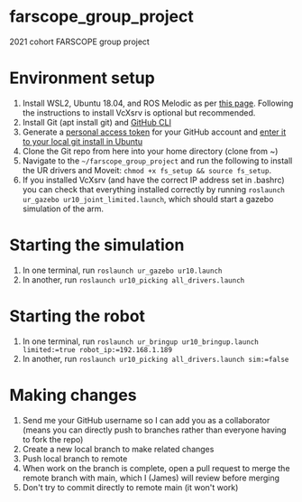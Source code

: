# farscope_group_project
2021 cohort FARSCOPE group project

# Environment setup 

1. Install WSL2, Ubuntu 18.04, and ROS Melodic as per [this page](https://jack-kawell.com/2020/06/12/ros-wsl2/). Following the instructions to install VcXsrv is optional but recommended. 
2. Install Git (apt install git) and [GitHub CLI](https://github.com/cli/cli/blob/trunk/docs/install_linux.md) 
3. Generate a [personal access token](https://docs.github.com/en/authentication/keeping-your-account-and-data-secure/creating-a-personal-access-token) for your GitHub account and [enter it to your local git install in Ubuntu](https://docs.github.com/en/get-started/getting-started-with-git/caching-your-github-credentials-in-git) 
4. Clone the Git repo from here into your home directory (clone from ~)
5. Navigate to the ```~/farscope_group_project``` and run the following to install the UR drivers and Moveit:
      ```chmod +x fs_setup && source fs_setup```.
6. If you installed VcXsrv (and have the correct IP address set in .bashrc) you can check that everything installed correctly by running ```roslaunch ur_gazebo ur10_joint_limited.launch```, which should start a gazebo simulation of the arm.

# Starting the simulation

1. In one terminal, run ```roslaunch ur_gazebo ur10.launch```
2. In another, run ```roslaunch ur10_picking all_drivers.launch```

# Starting the robot

1. In one terminal, run ```roslaunch ur_bringup ur10_bringup.launch limited:=true robot_ip:=192.168.1.189```
2. In another, run ```roslaunch ur10_picking all_drivers.launch sim:=false```

# Making changes 

1. Send me your GitHub username so I can add you as a collaborator (means you can directly push to branches rather than everyone having to fork the repo)
2. Create a new local branch to make related changes 
3. Push local branch to remote 
4. When work on the branch is complete, open a pull request to merge the remote branch with main, which I (James) will review before merging 
5. Don't try to commit directly to remote main (it won't work) 

